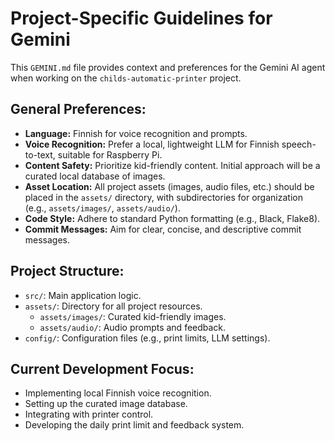 # Project-Specific Guidelines for Gemini

This `GEMINI.md` file provides context and preferences for the Gemini AI agent when working on the `childs-automatic-printer` project.

## General Preferences:

*   **Language:** Finnish for voice recognition and prompts.
*   **Voice Recognition:** Prefer a local, lightweight LLM for Finnish speech-to-text, suitable for Raspberry Pi.
*   **Content Safety:** Prioritize kid-friendly content. Initial approach will be a curated local database of images.
*   **Asset Location:** All project assets (images, audio files, etc.) should be placed in the `assets/` directory, with subdirectories for organization (e.g., `assets/images/`, `assets/audio/`).
*   **Code Style:** Adhere to standard Python formatting (e.g., Black, Flake8).
*   **Commit Messages:** Aim for clear, concise, and descriptive commit messages.

## Project Structure:

*   `src/`: Main application logic.
*   `assets/`: Directory for all project resources.
    *   `assets/images/`: Curated kid-friendly images.
    *   `assets/audio/`: Audio prompts and feedback.
*   `config/`: Configuration files (e.g., print limits, LLM settings).

## Current Development Focus:

*   Implementing local Finnish voice recognition.
*   Setting up the curated image database.
*   Integrating with printer control.
*   Developing the daily print limit and feedback system.
